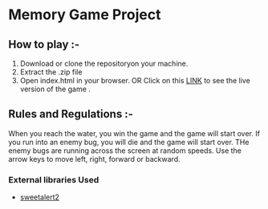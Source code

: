 # Memory Game Project

## How to play :-
1. Download or clone the repositoryon your machine.
2. Extract the .zip file
3. Open index.html in your browser.
OR
Click on this [LINK](https://amiqat.github.io/Classic-Arcade-Game/) to see the live version of the game .

## Rules and Regulations :-
When you reach the water, you win the game and the game will start over. If you run into an enemy bug, you will die and the game will start over. THe enemy bugs are running across the screen at random speeds. 
Use the arrow keys to move left, right, forward or backward.

### External libraries Used
* [sweetalert2](https://sweetalert2.github.io/)

